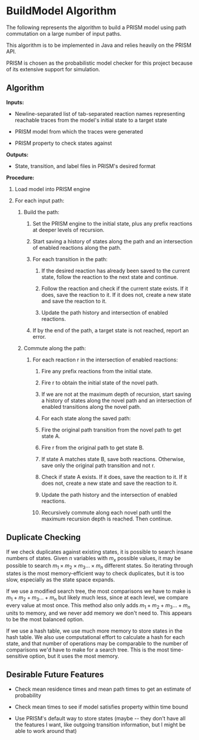 # BuildModel Algorithm

The following represents the algorithm to build a PRISM model using path commutation on a large number of input paths.

This algorithm is to be implemented in Java and relies heavily on the PRISM API.

PRISM is chosen as the probabilistic model checker for this project because of its extensive support for simulation. 

## Algorithm

**Inputs:** 

- Newline-separated list of tab-separated reaction names representing reachable traces from the model's initial state to a target state

- PRISM model from which the traces were generated

- PRISM property to check states against

**Outputs:**

- State, transition, and label files in PRISM's desired format

**Procedure:**

1. Load model into PRISM engine

2. For each input path:
   
   1. Build the path:
      
      1. Set the PRISM engine to the initial state, plus any prefix reactions at deeper levels of recursion.
      
      2. Start saving a history of states along the path and an intersection of enabled reactions along the path.
      
      3. For each transition in the path:
         
         1. If the desired reaction has already been saved to the current state, follow the reaction to the next state and continue.
         
         2. Follow the reaction and check if the current state exists. If it does, save the reaction to it. If it does not, create a new state and save the reaction to it.
         
         3. Update the path history and intersection of enabled reactions.
      
      4. If by the end of the path, a target state is not reached, report an error.
   
   2. Commute along the path:
      
      1. For each reaction r in the intersection of enabled reactions:
         
         1. Fire any prefix reactions from the initial state.
         
         2. Fire r to obtain the initial state of the novel path.
         
         3. If we are not at the maximum depth of recursion, start saving a history of states along the novel path and an intersection of enabled transitions along the novel path.
         
         4.  For each state along the saved path:
            
            1. Fire the original path transition from the novel path to get state A.
            
            2. Fire r from the original path to get state B.
            
            3. If state A matches state B, save both reactions. Otherwise, save only the original path transition and not r. 
            
            4. Check if state A exists. If it does, save the reaction to it. If it does not, create a new state and save the reaction to it.
            
            5. Update the path history and the intersection of enabled reactions.
         
         5. Recursively commute along each novel path until the maximum recursion depth is reached. Then continue.



## Duplicate Checking

If we check duplicates against existing states, it is possible to search insane numbers of states. Given $n$ variables with $m_x$ possible values, it may be possible to search $m_1\times m_2 \times m_3 \ldots \times m_n$ different states. So iterating through states is the most memory-efficient way to check duplicates, but it is too slow, especially as the state space expands.

If we use a modified search tree, the most comparisons we have to make is $m_1 + m_2 + m_3 \ldots + m_n$ but likely much less, since at each level, we compare every value at most once. This method also only adds $m_1 + m_2 + m_3 \ldots + m_n$ units to memory, and we never add memory we don't need to. This appears to be the most balanced option. 

If we use a hash table, we use much more memory to store states in the hash table. We also use computational effort to calculate a hash for each state, and that number of operations may be comparable to the number of comparisons we'd have to make for a search tree. This is the most time-sensitive option, but it uses the most memory.





## Desirable Future Features

- Check mean residence times and mean path times to get an estimate of probability

- Check mean times to see if model satisfies property within time bound

- Use PRISM's default way to store states (maybe -- they don't have all the features I want, like outgoing transition information, but I might be able to work around that)








